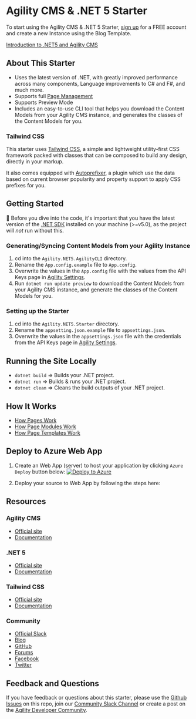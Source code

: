 # Agility CMS & .NET 5 Starter

To start using the Agility CMS & .NET 5 Starter, [sign up](https://agilitycms.com/free) for a FREE account and create a new Instance using the Blog Template.

[Introduction to .NET5 and Agility CMS](https://help.agilitycms.com/hc/en-us/articles/4404089239693)

## About This Starter

- Uses the latest version of .NET, with greatly improved performance across many components, Language improvements to C# and F#, and much more.
- Supports full [Page Management](https://help.agilitycms.com/hc/en-us/articles/360055805831)
- Supports Preview Mode
- Includes an easy-to-use CLI tool that helps you download the Content Models from your Agility CMS instance, and generates the classes of the Content Models for you.

### Tailwind CSS

This starter uses [Tailwind CSS](https://tailwindcss.com/), a simple and lightweight utility-first CSS framework packed with classes that can be composed to build any design, directly in your markup.

It also comes equipped with [Autoprefixer](https://www.npmjs.com/package/autoprefixer), a plugin which use the data based on current browser popularity and property support to apply CSS prefixes for you.

## Getting Started

🚨 Before you dive into the code, it's important that you have the latest version of the [.NET SDK](https://dotnet.microsoft.com/download) installed on your machine (>=v5.0), as the project will _not_ run without this.

### Generating/Syncing Content Models from your Agility Instance

1. cd into the `Agility.NET5.AgilityCLI` directory.
2. Rename the `App.config.example` file to `App.config`.
3. Overwrite the values in the `App.config` file with the values from the API Keys page in [Agility Settings](https://manager.agilitycms.com/settings/apikeys).
4. Run `dotnet run update preview` to download the Content Models from your Agility CMS instance, and generate the classes of the Content Models for you.

### Setting up the Starter

1. cd into the `Agility.NET5.Starter` directory.
2. Rename the `appsetting.json.example` file to `appsettings.json`.
3. Overwrite the values in the `appsettings.json` file with the credentials from the API Keys page in [Agility Settings](https://manager.agilitycms.com/settings/apikeys).

## Running the Site Locally

- `dotnet build` => Builds your .NET project.
- `dotnet run` => Builds & runs your .NET project.
- `dotnet clean` => Cleans the build outputs of your .NET project.

## How It Works

- [How Pages Work](https://help.agilitycms.com/hc/en-us/articles/4404222849677)
- [How Page Modules Work](https://help.agilitycms.com/hc/en-us/articles/4404222989453)
- [How Page Templates Work](https://help.agilitycms.com/hc/en-us/articles/4404229108877)

## Deploy to Azure Web App

1. Create an Web App (server) to host your application by clicking `Azure Deploy` button below:
   [![Deploy to Azure](https://aka.ms/deploytoazurebutton)](https://portal.azure.com/#create/Microsoft.Template/uri/https%3A%2F%2Fraw.githubusercontent.com%2Fagility%2Fagilitycms-dotnet5-starter%2Fdev%2Fazure-deploy%2FAgility.NET5.Starter%2Fazuredeploy.json)

2. Deploy your source to Web App by following the steps here:

## Resources

### Agility CMS

- [Official site](https://agilitycms.com)
- [Documentation](https://help.agilitycms.com/hc/en-us)

### .NET 5

- [Official site](https://dotnet.microsoft.com/)
- [Documentation](https://docs.microsoft.com/en-us/dotnet/)

### Tailwind CSS

- [Official site](http://tailwindcss.com/)
- [Documentation](http://tailwindcss.com/docs)

### Community

- [Official Slack](https://join.slack.com/t/agilitycommunity/shared_invite/enQtNzI2NDc3MzU4Njc2LWI2OTNjZTI3ZGY1NWRiNTYzNmEyNmI0MGZlZTRkYzI3NmRjNzkxYmI5YTZjNTg2ZTk4NGUzNjg5NzY3OWViZGI)
- [Blog](https://agilitycms.com/resources/posts)
- [GitHub](https://github.com/agility)
- [Forums](https://help.agilitycms.com/hc/en-us/community/topics)
- [Facebook](https://www.facebook.com/AgilityCMS/)
- [Twitter](https://twitter.com/AgilityCMS)

## Feedback and Questions

If you have feedback or questions about this starter, please use the [Github Issues](https://github.com/agility/agilitycms-dotnet5-starter/issues) on this repo, join our [Community Slack Channel](https://join.slack.com/t/agilitycommunity/shared_invite/enQtNzI2NDc3MzU4Njc2LWI2OTNjZTI3ZGY1NWRiNTYzNmEyNmI0MGZlZTRkYzI3NmRjNzkxYmI5YTZjNTg2ZTk4NGUzNjg5NzY3OWViZGI) or create a post on the [Agility Developer Community](https://help.agilitycms.com/hc/en-us/community/topics).
